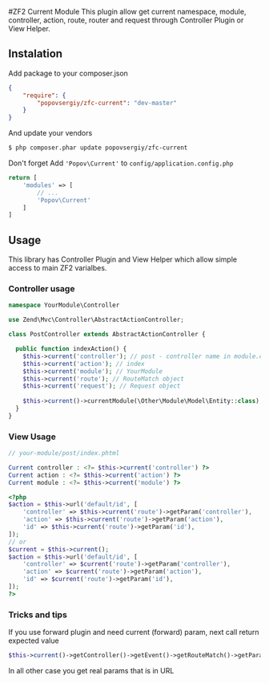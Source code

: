 #ZF2 Current Module
This plugin allow get current namespace, module, controller, action, route, router and request through Controller Plugin or View Helper.

## Instalation
Add package to your composer.json
```json
{
    "require": {
        "popovsergiy/zfc-current": "dev-master"
    }
}
```

And update your vendors
```sh
$ php composer.phar update popovsergiy/zfc-current
```

Don't forget Add `'Popov\Current'` to `config/application.config.php`
```php
return [
    'modules' => [
    	// ...
    	'Popov\Current'
    ]
]    
```


## Usage

This library has Controller Plugin and View Helper which allow simple access to main ZF2 varialbes.

### Controller usage
```php
namespace YourModule\Controller

use Zend\Mvc\Controller\AbstractActionController;

class PostController extends AbstractActionController {

  public function indexAction() {
    $this->current('controller'); // post - controller name in module.config.php
    $this->current('action'); // index
    $this->current('module'); // YourModule  
    $this->current('route'); // RouteMatch object  
    $this->current('request'); // Request object
    
    $this->current()->currentModule(\Other\Module\Model\Entity::class); // Other\Module
  }
}
```

### View Usage
```php
// your-module/post/index.phtml

Current controller : <?= $this->current('controller') ?>
Current action : <?= $this->current('action') ?>
Current module : <?= $this->current('module') ?>

<?php
$action = $this->url('default/id', [
	'controller' => $this->current('route')->getParam('controller'),
	'action' => $this->current('route')->getParam('action'),
	'id' => $this->current('route')->getParam('id'),
]);
// or
$current = $this->current();
$action = $this->url('default/id', [
	'controller' => $current('route')->getParam('controller'),
	'action' => $current('route')->getParam('action'),
	'id' => $current('route')->getParam('id'),
]);
?>
```

### Tricks and tips
If you use forward plugin and need current (forward) param, next call return expected value
```php
$this->current()->getController()->getEvent()->getRouteMatch()->getParam('action');
```
In all other case you get real params that is in URL
